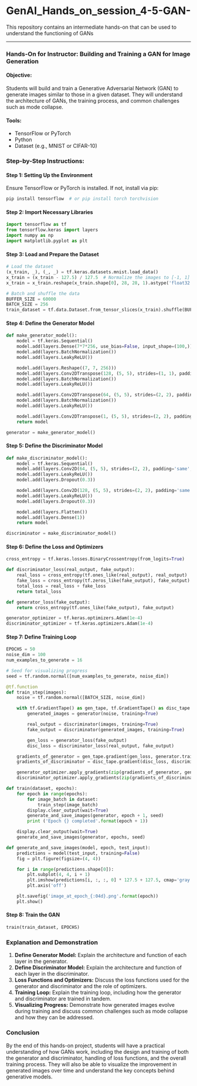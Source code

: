 # GenAI_Hands_on_session_4-5-GAN-
This repository contains an intermediate hands-on that can be used to understand the functioning of GANs

---

### Hands-On for Instructor: Building and Training a GAN for Image Generation

#### Objective:
Students will build and train a Generative Adversarial Network (GAN) to generate images similar to those in a given dataset. They will understand the architecture of GANs, the training process, and common challenges such as mode collapse.

#### Tools:
- TensorFlow or PyTorch
- Python
- Dataset (e.g., MNIST or CIFAR-10)

### Step-by-Step Instructions:

#### Step 1: Setting Up the Environment

Ensure TensorFlow or PyTorch is installed. If not, install via pip:
```bash
pip install tensorflow  # or pip install torch torchvision
```

#### Step 2: Import Necessary Libraries
```python
import tensorflow as tf
from tensorflow.keras import layers
import numpy as np
import matplotlib.pyplot as plt
```

#### Step 3: Load and Prepare the Dataset
```python
# Load the dataset
(x_train, _), (_, _) = tf.keras.datasets.mnist.load_data()
x_train = (x_train - 127.5) / 127.5  # Normalize the images to [-1, 1]
x_train = x_train.reshape(x_train.shape[0], 28, 28, 1).astype('float32')

# Batch and shuffle the data
BUFFER_SIZE = 60000
BATCH_SIZE = 256
train_dataset = tf.data.Dataset.from_tensor_slices(x_train).shuffle(BUFFER_SIZE).batch(BATCH_SIZE)
```

#### Step 4: Define the Generator Model
```python
def make_generator_model():
    model = tf.keras.Sequential()
    model.add(layers.Dense(7*7*256, use_bias=False, input_shape=(100,)))
    model.add(layers.BatchNormalization())
    model.add(layers.LeakyReLU())

    model.add(layers.Reshape((7, 7, 256)))
    model.add(layers.Conv2DTranspose(128, (5, 5), strides=(1, 1), padding='same', use_bias=False))
    model.add(layers.BatchNormalization())
    model.add(layers.LeakyReLU())

    model.add(layers.Conv2DTranspose(64, (5, 5), strides=(2, 2), padding='same', use_bias=False))
    model.add(layers.BatchNormalization())
    model.add(layers.LeakyReLU())

    model.add(layers.Conv2DTranspose(1, (5, 5), strides=(2, 2), padding='same', use_bias=False, activation='tanh'))
    return model

generator = make_generator_model()
```

#### Step 5: Define the Discriminator Model
```python
def make_discriminator_model():
    model = tf.keras.Sequential()
    model.add(layers.Conv2D(64, (5, 5), strides=(2, 2), padding='same', input_shape=[28, 28, 1]))
    model.add(layers.LeakyReLU())
    model.add(layers.Dropout(0.3))

    model.add(layers.Conv2D(128, (5, 5), strides=(2, 2), padding='same'))
    model.add(layers.LeakyReLU())
    model.add(layers.Dropout(0.3))

    model.add(layers.Flatten())
    model.add(layers.Dense(1))
    return model

discriminator = make_discriminator_model()
```

#### Step 6: Define the Loss and Optimizers
```python
cross_entropy = tf.keras.losses.BinaryCrossentropy(from_logits=True)

def discriminator_loss(real_output, fake_output):
    real_loss = cross_entropy(tf.ones_like(real_output), real_output)
    fake_loss = cross_entropy(tf.zeros_like(fake_output), fake_output)
    total_loss = real_loss + fake_loss
    return total_loss

def generator_loss(fake_output):
    return cross_entropy(tf.ones_like(fake_output), fake_output)

generator_optimizer = tf.keras.optimizers.Adam(1e-4)
discriminator_optimizer = tf.keras.optimizers.Adam(1e-4)
```

#### Step 7: Define Training Loop
```python
EPOCHS = 50
noise_dim = 100
num_examples_to_generate = 16

# Seed for visualizing progress
seed = tf.random.normal([num_examples_to_generate, noise_dim])

@tf.function
def train_step(images):
    noise = tf.random.normal([BATCH_SIZE, noise_dim])

    with tf.GradientTape() as gen_tape, tf.GradientTape() as disc_tape:
        generated_images = generator(noise, training=True)

        real_output = discriminator(images, training=True)
        fake_output = discriminator(generated_images, training=True)

        gen_loss = generator_loss(fake_output)
        disc_loss = discriminator_loss(real_output, fake_output)

    gradients_of_generator = gen_tape.gradient(gen_loss, generator.trainable_variables)
    gradients_of_discriminator = disc_tape.gradient(disc_loss, discriminator.trainable_variables)

    generator_optimizer.apply_gradients(zip(gradients_of_generator, generator.trainable_variables))
    discriminator_optimizer.apply_gradients(zip(gradients_of_discriminator, discriminator.trainable_variables))

def train(dataset, epochs):
    for epoch in range(epochs):
        for image_batch in dataset:
            train_step(image_batch)
        display.clear_output(wait=True)
        generate_and_save_images(generator, epoch + 1, seed)
        print ('Epoch {} completed'.format(epoch + 1))

    display.clear_output(wait=True)
    generate_and_save_images(generator, epochs, seed)

def generate_and_save_images(model, epoch, test_input):
    predictions = model(test_input, training=False)
    fig = plt.figure(figsize=(4, 4))

    for i in range(predictions.shape[0]):
        plt.subplot(4, 4, i + 1)
        plt.imshow(predictions[i, :, :, 0] * 127.5 + 127.5, cmap='gray')
        plt.axis('off')

    plt.savefig('image_at_epoch_{:04d}.png'.format(epoch))
    plt.show()
```

#### Step 8: Train the GAN
```python
train(train_dataset, EPOCHS)
```

### Explanation and Demonstration

1. **Define Generator Model:** Explain the architecture and function of each layer in the generator.
2. **Define Discriminator Model:** Explain the architecture and function of each layer in the discriminator.
3. **Loss Functions and Optimizers:** Discuss the loss functions used for the generator and discriminator and the role of optimizers.
4. **Training Loop:** Explain the training loop, including how the generator and discriminator are trained in tandem.
5. **Visualizing Progress:** Demonstrate how generated images evolve during training and discuss common challenges such as mode collapse and how they can be addressed.

### Conclusion
By the end of this hands-on project, students will have a practical understanding of how GANs work, including the design and training of both the generator and discriminator, handling of loss functions, and the overall training process. They will also be able to visualize the improvement in generated images over time and understand the key concepts behind generative models.
